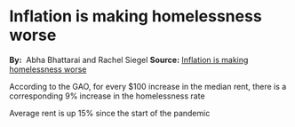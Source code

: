 # Inflation is making homelessness worse
**By:**  Abha Bhattarai and Rachel Siegel
**Source:** [Inflation is making homelessness worse](https://www.washingtonpost.com/business/2022/07/03/inflation-homeless-rent-housing/)

According to the GAO, for every $100 increase in the median rent, there is a corresponding 9% increase in the homelessness rate

Average rent is up 15% since the start of the pandemic